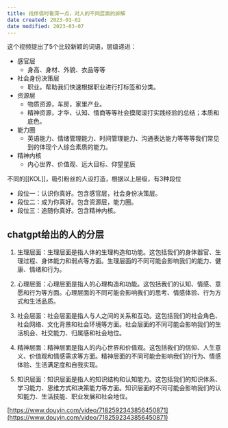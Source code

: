 ```yaml
---
title: 找伴侣时看深一点，对人的不同层面的拆解
date created: 2023-03-02
date modified: 2023-03-07
---
```


这个视频提出了5个比较新颖的词语，层级递进：

- 感官层
	- 身高、身材、外貌、衣品等等
- 社会身份决策层
	- 职业。帮助我们快速根据职业进行打标签和分类。
- 资源层
	- 物质资源，车房，家里产业。
	- 精神资源，才华、认知、情商等等社会摸爬滚打实践经验的总结；本质和底色。
- 能力圈
	- 英语能力、情绪管理能力、时间管理能力、沟通表达能力等等等我们常见到的体现个人综合素质的能力。
- 精神内核
	- 内心世界、价值观、远大目标、仰望星辰

不同的[[KOL]]，吸引粉丝的人设打造，根据以上层级，有3种段位

- 段位一：认识你真好。包含感官层，社会身份决策层。
- 段位二：成为你真好。包含资源层，能力圈。
- 段位三：追随你真好。包含精神内核。

## chatgpt给出的人的分层

1. 生理层面：生理层面是指人体的生理构造和功能。这包括我们的身体器官、生理过程、身体能力和弱点等方面。生理层面的不同可能会影响我们的能力、健康、情绪和行为。
	
2. 心理层面：心理层面是指人的心理构造和功能。这包括我们的认知、情感、意愿和行为等方面。心理层面的不同可能会影响我们的思考、情感体验、行为方式和生活品质。
	
3. 社会层面：社会层面是指人与人之间的关系和互动。这包括我们的社会角色、社会网络、文化背景和社会环境等方面。社会层面的不同可能会影响我们的生活机会、社交能力、归属感和社会地位。
	
4. 精神层面：精神层面是指人的内心世界和价值观。这包括我们的信仰、人生意义、价值观和情感需求等方面。精神层面的不同可能会影响我们的行为、情感体验、生活满足度和自我实现。
	
5. 知识层面：知识层面是指人的知识结构和认知能力。这包括我们的知识体系、学习能力、思维方式和决策能力等方面。知识层面的不同可能会影响我们的认知能力、生活技能、职业发展和社会地位。

[https://www.douyin.com/video/7182592343856450871](https://www.douyin.com/video/7182592343856450871)
